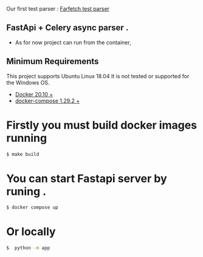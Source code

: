 
Our first test parser : [Farfetch test parser](https://github.com/Best-sneakers/parser/research/test_parser)

## FastApi + Celery async  parser .

- As for now project can run from the container,

## Minimum Requirements

This project supports Ubuntu Linux 18.04 It is not tested or supported for the Windows OS.

- [Docker 20.10 +](https://docs.docker.com/)
- [docker-compose  1.29.2 + ](https://docs.docker.com/compose/)

# Firstly you must build docker images running

```bash
$ make build
```

# You can start Fastapi server by runing .

```bash
$ docker compose up
```

# Or locally

```bash
$  python -m app
```




